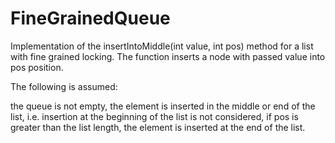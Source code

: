 # FineGrainedQueue

Implementation of the insertIntoMiddle(int value, int pos) method for a list with fine grained locking.
The function inserts a node with passed value into pos position.

The following is assumed:

the queue is not empty,
the element is inserted in the middle or end of the list, i.e. insertion at the beginning of the list is not considered,
if pos is greater than the list length, the element is inserted at the end of the list.
